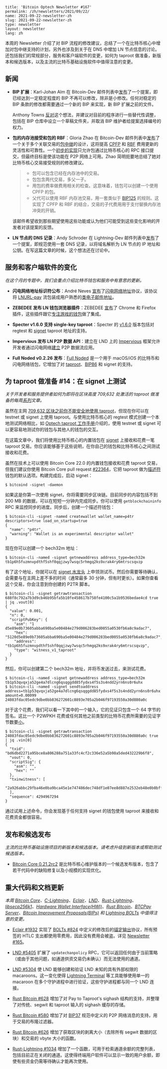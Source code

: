 ```
title: 'Bitcoin Optech Newsletter #167'
permalink: /zh/newsletters/2021/09/22/
name: 2021-09-22-newsletter-zh 
slug: 2021-09-22-newsletter-zh 
type: newsletter
layout: newsletter
lang: zh
```

本周的 Newsletter 介绍了对 BIP 流程的修改建议，总结了一个在比特币核心中增加对包中继支持的计划，另外也涉及到关于在 DNS 中增加 LN 节点信息的讨论。还包括我们的常规部分，服务和客户端软件的变更，如何为 taproot 做准备，新版本和候选版本，以及主流的比特币基础设施软件中值得注意的变更。

## 新闻
- **BIP 扩展**：Karl-Johan Alm 在 Bitcoin-Dev 邮件列表中[发布](https://lists.linuxfoundation.org/pipermail/bitcoin-dev/2021-September/019457.html)了一个提案，即已经达到一定稳定程度的 BIP 不再可以修改，除非是小修改。任何对稳定的 BIP 条款的修改都需要通过一个新的 BIP 来实现，新 BIP 扩展之前的文件。

  Anthony Towns [反对](https://lists.linuxfoundation.org/pipermail/bitcoin-dev/2021-September/019462.html)这个想法，并建议对目前的程序进行一些替代性调整，包括在 BIP 仓库中设立一个草稿文件夹，并取消 BIP 维护者给提案选择编号的权力。

- **包的内存池接受和包的 RBF**：Gloria Zhao 在 Bitcoin-Dev 邮件列表中[发布](https://lists.linuxfoundation.org/pipermail/bitcoin-dev/2021-September/019464.html)了一个关于多个关联交易的[包中继](https://bitcoinops.org/en/topics/package-relay/)的设计，这将提高 [CPFP](https://bitcoinops.org/en/topics/cpfp/) 和 [RBF](https://bitcoinops.org/en/topics/replace-by-fee/) 费用更新的灵活性和可靠性。一个[初步的实现](https://github.com/bitcoin/bitcoin/pull/22290)只允许包通过比特币核心的 RPC 接口提交，但最终目标是使该功能在 P2P 网络上可用。Zhao 简明扼要地总结了她对比特币核心交易接受规则的修改建议。

  >- 包可以包含已经在内存池中的交易。
  >- 包包含两代交易，多父一子。
  >- 用包的费率做费用相关的检查。这意味着，钱包可以创建一个使用 CPFP 的包。
  >- 父代可以使用 RBF 内存池交易，用一套类似于 [BIP125](https://github.com/bitcoin/bips/blob/master/bip-0125.mediawiki) 的规则。这实现了 CPFP 和 RBF 的结合，交易的子代费用用于支付替换内存池冲突的开销。

  该邮件希望收到那些期望使用这些功能或认为他们可能受到这些变化影响的开发者对该提案的反馈。

- **LN 节点的 DNS 记录**：Andy Schroder 在 Lightning-Dev 邮件列表中[发布](https://lists.linuxfoundation.org/pipermail/lightning-dev/2021-September/003224.html)了一个提案，即规范使用一套 DNS 记录，以将域名解析为 LN 节点的 IP 地址和公钥。在写这篇文章的时候，这个想法还在讨论中。

## 服务和客户端软件的变化
*在这个月的专题中，我们会重点介绍比特币钱包和服务中有意思的更新。*

- **闪电网络地址标识符公布**：André Neves [宣布](https://twitter.com/andreneves/status/1425651740502892550)了[闪电网络地址](https://lightningaddress.com/)协议，该协议将 [LNURL-pay](https://github.com/fiatjaf/lnurl-rfc/blob/master/lnurl-pay.md) 流包装成用户熟悉的[类电子邮件地址](https://github.com/andrerfneves/lightning-address/blob/master/README.md#tldr)。

- **ZEBEDEE 发布 LN 钱包浏览器插件**：ZEBEDEE [宣布](https://blog.zebedee.io/browser-extension/)了 Chrome 和 Firefox 插件，这些插件跟它[专注游戏的钱包](https://zebedee.io/wallet)做了集成。

- **Specter v1.6.0 支持 single-key taproot**：Specter 的 [v1.6.0](https://github.com/cryptoadvance/specter-desktop/releases/tag/v1.6.0) 版本包括对 regtest 和 [signet](https://bitcoinops.org/en/topics/signet/) taproot 地址的支持。

- **Impervious 发布 LN P2P 数据 API**：建立在 LND 上的 [Impervious](https://www.impervious.ai/) 框架允许开发者通过闪电网络[建立](https://docs.impervious.ai/) P2P 数据流应用。

- **Full Noded v0.2.26 发布**：[Full Noded](https://fullynoded.app/) 是一个用于 macOS/iOS 的比特币和闪电网络钱包，它增加了对 [taproot](https://bitcoinops.org/en/topics/taproot/)、[BIP86](https://github.com/bitcoin/bips/blob/master/bip-0086.mediawiki) 和 signet 的支持。

## 为 taproot 做准备 #14：在 signet 上测试
*关于开发者和服务提供者如何为即将在区块高度 709,632 处激活的 taproot 做准备的每周[系列](https://bitcoinops.org/en/preparing-for-taproot/)文章。*

虽然在主网 [709,632 区块之前你不能安全地使用 taproot](https://bitcoinops.org/en/preparing-for-taproot/#why-are-we-waiting)，但现在你可以在 testnet 或 signet 上使用 taproot。与使用比特币核心的 regtest 模式创建一个本地测试网络相比，如 [Optech taproot 工作手册](https://bitcoinops.org/en/preparing-for-taproot/#learn-taproot-by-using-it)介绍的，使用 testnet 或 signet 可以更容易地测试你的钱包与其他人的钱包的交互。

在这篇文章中，我们将使用比特币核心的内置钱包在 [signet](https://bitcoinops.org/en/topics/signet/) 上接收和花费一笔 taproot 交易。你应该能够基于这些说明，在你自己的钱包和比特币核心之间测试接收和花费。

虽然在技术上可以使用 Bitcoin Core 22.0 的内置钱包接收和花费 taproot 交易，但我们建议你使用 Bitcoin Core pull request [#22364](https://github.com/bitcoin/bitcoin/issues/22364)，它把 taproot 做为[描述符](https://bitcoinops.org/en/topics/output-script-descriptors/)钱包的默认选项。构建完成后，启动 signet：

```
$ bitcoind -signet -daemon
```

如果这是你第一次使用 signet，你将需要同步区块链。目前同步的内容包括不到 200 MB 的数据，可以在短短一分钟内完成同步。你可以使用 `getblockchaininfo` RPC 来监控同步的进度。同步后，创建一个描述符钱包：

```
$ bitcoin-cli -signet -named createwallet wallet_name=p4tr descriptors=true load_on_startup=true
{
  "name": "p4tr",
  "warning": "Wallet is an experimental descriptor wallet"
}
```

现在你可以创建一个 bech32m 地址：

```
$ bitcoin-cli -named -signet getnewaddress address_type=bech32m
tb1p6h5fuzmnvpdthf5shf0qqjzwy7wsqc5rhmgq2ks9xrak4ry6mtrscsqvzp
```

有了这个地址，你就可以在 [signet 水龙头](https://signetfaucet.com/) 上申领测试币。然后你需要等待确认，会需要与在主网上差不多的时间（通常最多 30 分钟，但有时更长）。如果你查看这个交易，你会注意到你创建的 P2TR 脚本。

```
$ bitcoin-cli -signet getrawtransaction 688f8c792a7b3d9cb46b95bfa5b10fe458617b758fe4100c5a1b9536bedae4cd true | jq .vout[0]
{
  "value": 0.001,
  "n": 0,
  "scriptPubKey": {
    "asm": "1 d5e89e0b73605abba690ba5e00484e279d006283bed0055a0530fb6a8c9adac7",
    "hex": "5120d5e89e0b73605abba690ba5e00484e279d006283bed0055a0530fb6a8c9adac7",
    "address": "tb1p6h5fuzmnvpdthf5shf0qqjzwy7wsqc5rhmgq2ks9xrak4ry6mtrscsqvzp",
    "type": "witness_v1_taproot"
  }
}
```

然后，你可以创建第二个 bech32m 地址，并将币发送过去，来测试花费。

```
$ bitcoin-cli -named -signet getnewaddress address_type=bech32m
tb1p53qvqxja52ge4a7dlcng6qsqggdd85fydxs4f5s3s4ndd2yrn6ns0r6uhx
$ bitcoin-cli -named -signet sendtoaddress address=tb1p53qvqxja52ge4a7dlcng6qsqggdd85fydxs4f5s3s4ndd2yrn6ns0r6uhx amount=0.00099
24083fdac05edc9dbe0bb836272601c8893e705a2b046f97193550a30d880a0c
```

对于这个花费，我们可以看一下其中的一个输入，它的见证只包含一个 64 字节的签名。这比一个 P2WPKH 花费或任何其他之前类型的比特币花费所需要的见证字节数要[小](https://bitcoinops.org/en/preparing-for-taproot/#is-taproot-even-worth-it-for-single-sig)。

```
$ bitcoin-cli -signet getrawtransaction 24083fdac05edc9dbe0bb836272601c8893e705a2b046f97193550a30d880a0c true | jq .vin[0]
{
  "txid": "bd6dbd2271a95bce8a806288a751a33fc4cf2c336e52a5b98a5ded432229b6f8",
  "vout": 0,
  "scriptSig": {
    "asm": "",
    "hex": ""
  },
  "txinwitness": [
    "2a926abbc29fba46e0ba9bca45e1e747486dec748df1e07ee8d887e2532eb48e0b0bff511005eeccfe770c0c1bf880d0d06cb42861212832c5f01f7e6c40c3ce"
  ],
  "sequence": 4294967294
}

```

通过试用上述命令，你会发现基于任何支持 signet 的钱包使用 taproot 来接收和花费资金都很容易。

## 发布和候选发布
*主流的比特币基础设施项目的新版本和候选版本。请考虑升级到新版本或帮助测试候选版本。*

- [Bitcoin Core 0.21.2rc2](https://bitcoincore.org/bin/bitcoin-core-0.21.2/) 是比特币核心维护版本的一个候选发布版本，包含了若干代码中的缺陷修复以及小规模的实现优化。

## 重大代码和文档更新
*本周 [Bitcoin Core](https://github.com/bitcoin/bitcoin)、[C-Lightning](https://github.com/ElementsProject/lightning)、[Eclair](https://github.com/ACINQ/eclair)、[LND](https://github.com/lightningnetwork/lnd/)、[Rust-Lightning](https://github.com/rust-bitcoin/rust-lightning)、[libsecp256k1](https://github.com/bitcoin-core/secp256k1)、[Hardware Wallet Interface(HWI)](https://github.com/bitcoin-core/HWI)、[Rust Bitcoin](https://github.com/rust-bitcoin/rust-bitcoin)、[BTCPay Server](https://bitcoinops.org/en/newsletters/2021/08/11/)、[Bitcoin Improvement Proposals(BIPs)](https://github.com/bitcoin/bips/) 和 [Lightning BOLTs](https://github.com/lightningnetwork/lightning-rfc/) 中值得注意的变更。*

- [Eclair #1932](https://github.com/ACINQ/eclair/issues/1932) 实现了 [BOLTs #824](https://github.com/lightningnetwork/lightning-rfc/issues/824) 中定义的修改后的[锚定输出](https://bitcoinops.org/en/topics/anchor-outputs/)协议，所有预签的 HTLC 支出都使用零费用，因此没有费用会被盗。详见 [Newsletter #165](https://bitcoinops.org/en/newsletters/2021/09/08/#bolts-824)。

- [LND #5405](https://github.com/lightningnetwork/lnd/issues/5405) 扩展了 `updatechanpolicy` RPC，它可以返回任何由于当前策略（或由于其他问题，如通道供资交易仍未确认）而无法使用的通道。

- [LND #5304](https://github.com/lightningnetwork/lnd/issues/5304) 使 LND 能够创建和验证 LND 未知的具有外部权限的 macaroons。这一变化使得 [Lightning Terminal](https://bitcoinops.org/en/newsletters/2020/08/19/#lightning-labs-releases-lightning-terminal) 等工具能够使用单一的 macaroon 在多个守护进程中进行验证，这些守护进程都与同一个 LND 连接。

- [Rust Bitcoin #628](https://github.com/rust-bitcoin/rust-bitcoin/issues/628) 增加了对 Pay to Taproot's sighash 结构的支持，并整理了对传统、segwit 和 taproot 输入的 sighash 缓存的存储。

- [Rust Bitcoin #580](https://github.com/rust-bitcoin/rust-bitcoin/pull/580) 增加了对 [BIP37](https://github.com/bitcoin/bips/blob/master/bip-0037.mediawiki) 规范中定义的 P2P 网络消息的支持，用于交易的布隆过滤器。

- [Rust Bitcoin #626](https://github.com/rust-bitcoin/rust-bitcoin/pull/626) 增加了获取区块的剥离大小（去除所有 segwit 数据的区块）和交易的 vbyte 大小的函数。

- [Rust-Lightning #1034](https://github.com/rust-bitcoin/rust-lightning/issues/1034) 增加了一个函数，可用于检索通道余额的完整列表，包括目前正在关闭的通道。这使得终端用户软件可以显示一致的用户余额，即使有些资金仍需等待确认才能再次使用。
